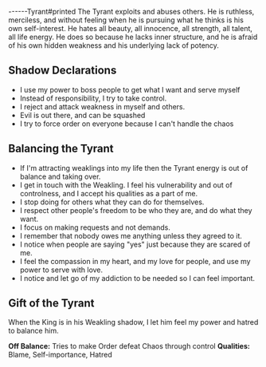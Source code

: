 ------Tyrant#printed The Tyrant exploits and abuses others. He is ruthless, merciless, and without feeling when he is pursuing what he thinks is his own self-interest. He hates all beauty, all innocence, all strength, all talent, all life energy. He does so because he lacks inner structure, and he is afraid of his own hidden weakness and his underlying lack of potency.

## Shadow Declarations
- I use my power to boss people to get what I want and serve myself
- Instead of responsibility, I try to take control.
- I reject and attack weakness in myself and others.
- Evil is out there, and can be squashed
- I try to force order on everyone because I can't handle the chaos
## Balancing the Tyrant
- If I'm attracting weaklings into my life then the Tyrant energy is out of balance and taking over.
- I get in touch with the Weakling. I feel his vulnerability and out of controlness, and I accept his qualities as a part of me. 
- I stop doing for others what they can do for themselves. 
- I respect other people's freedom to be who they are, and do what they want.
- I focus on making requests and not demands. 
- I remember that nobody owes me anything unless they agreed to it. 
- I notice when people are saying "yes" just because they are scared of me.
- I feel the compassion in my heart, and my love for people, and use my power to serve with love. 
- I notice and let go of my addiction to be needed so I can feel important.
## Gift of the Tyrant
When the King is in his Weakling shadow, I let him feel my power and hatred to balance him. 

**Off Balance:** Tries to make Order defeat Chaos through control
**Qualities:** Blame, Self-importance, Hatred